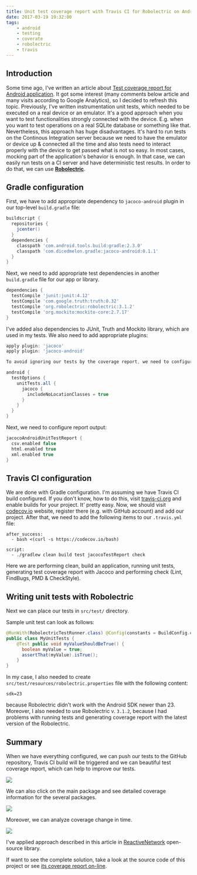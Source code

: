 ```yaml
---
title: Unit test coverage report with Travis CI for Robolectric on Android
date: 2017-03-19 19:32:00
tags:
	- android
	- testing
	- coverate
	- robolectric
	- travis
---
```


Introduction
------------

Some time ago, I've written an article about [Test coverage report for Android application](http://blog.wittchen.biz.pl/test-coverage-report-for-android-application/). It got some interest (many comments below article and many visits according to Google Analytics), so I decided to refresh this topic. Previously, I've written instrumentation unit tests, which needed to be executed on a real device or an emulator. It's a good approach when you want to test functionalities strongly connected with the device. E.g. when you want to test operations on a real SQLite database or something like that. Nevertheless, this approach has huge disadvantages. It's hard to run tests on the Continous Integration server because we need to have the emulator or device up & connected all the time and also tests need to interact properly with the device to get passed what is not so easy. In most cases, mocking part of the application's behavior is enough. In that case, we can easily run tests on a CI server and have deterministic test results. In order to do that, we can use [**Robolectric**](http://robolectric.org/).

Gradle configuration
--------------------

First, we have to add appropriate dependency to `jacoco-android` plugin in our top-level `build.gradle` file:

```gradle
buildscript {
  repositories {
    jcenter()
  }
  dependencies {
    classpath 'com.android.tools.build:gradle:2.3.0'
    classpath 'com.dicedmelon.gradle:jacoco-android:0.1.1'
  }
}
```

Next, we need to add appropriate test dependencies in another `build.gradle` file for our app or library.

```gradle
dependencies {
  testCompile 'junit:junit:4.12'
  testCompile 'com.google.truth:truth:0.32'
  testCompile 'org.robolectric:robolectric:3.1.2'
  testCompile 'org.mockito:mockito-core:2.7.17'
}
```

I've added also dependencies to JUnit, Truth and Mockito library, which are used in my tests. We also need to add appropriate plugins:

```gradle
apply plugin: 'jacoco'
apply plugin: 'jacoco-android'

To avoid ignoring our tests by the coverage report, we need to configure the following settings:

android {
  testOptions {
    unitTests.all {
      jacoco {
        includeNoLocationClasses = true
      }
    }
  }
}
```

Next, we need to configure report output:

```gradle
jacocoAndroidUnitTestReport {
  csv.enabled false
  html.enabled true
  xml.enabled true
}
```

Travis CI configuration
-----------------------

We are done with Gradle configuration. I'm assuming we have Travis CI build configured. If you don't know, how to do this, visit [travis-ci.org](http://travis-ci.org) and enable builds for your project. It' pretty easy. Now, we should visit [codecov.io](http://codecov.io) website, register there (e.g. with GitHub account) and add our project. After that, we need to add the following items to our `.travis.yml` file:

```
after_success:
  - bash <(curl -s https://codecov.io/bash)

script:
  - ./gradlew clean build test jacocoTestReport check
```

Here we are performing clean, build an application, running unit tests, generating test coverage report with Jacoco and performing check (Lint, FindBugs, PMD & CheckStyle).

Writing unit tests with Robolectric
-----------------------------------

Next we can place our tests in `src/test/` directory. 

Sample unit test can look as follows: 

```java
@RunWith(RobolectricTestRunner.class) @Config(constants = BuildConfig.class)
public class MyUnitTests {
    @Test public void myValueShouldBeTrue() {
      boolean myValue = true;
      assertThat(myValue).isTrue();
    }
}
```

In my case, I also needed to create `src/test/resources/robolectric.properties` file with the following content:

```
sdk=23
```

because Robolectric didn't work with the Android SDK newer than 23. Moreover, I also needed to use Robolectric v. `3.1.2`, because I had problems with running tests and generating coverage report with the latest version of the Robolectric.

Summary
-------

When we have everything configured, we can push our tests to the GitHub repository, Travis CI build will be triggered and we can beautiful test coverage report, which can help to improve our tests. 

![](/images/posts/2017/test-coverage-android-travis/codecovio-report-1.png)

We can also click on the main package and see detailed coverage information for the several packages. 

![](/images/posts/2017/test-coverage-android-travis/codecovio-report-2.png)

Moreover, we can analyze coverage change in time. 

![](/images/posts/2017/test-coverage-android-travis/codecovio-report-3.png)

I've applied approach described in this article in [ReactiveNetwork](https://github.com/pwittchen/ReactiveNetwork) open-source library. 

If want to see the complete solution, take a look at the source code of this project or see [its coverage report on-line](https://codecov.io/gh/pwittchen/ReactiveNetwork).